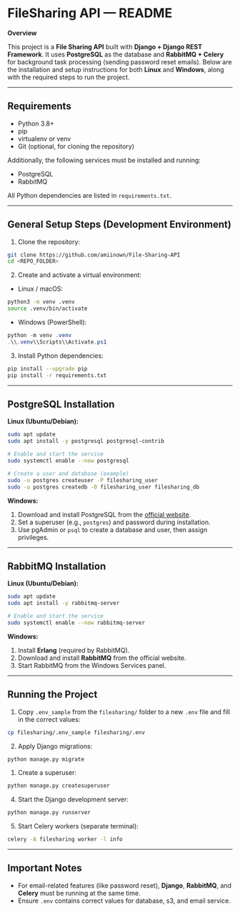 # FileSharing API — README

**Overview**

This project is a **File Sharing API** built with **Django + Django REST Framework**. It uses **PostgreSQL** as the database and **RabbitMQ + Celery** for background task processing (sending password reset emails). Below are the installation and setup instructions for both **Linux** and **Windows**, along with the required steps to run the project.

---

## Requirements

* Python 3.8+
* pip
* virtualenv or venv
* Git (optional, for cloning the repository)

Additionally, the following services must be installed and running:

* PostgreSQL
* RabbitMQ

All Python dependencies are listed in `requirements.txt`.

---

## General Setup Steps (Development Environment)

1. Clone the repository:

```bash
git clone https://github.com/amiinown/File-Sharing-API
cd <REPO_FOLDER>
```

2. Create and activate a virtual environment:

* Linux / macOS:

```bash
python3 -m venv .venv
source .venv/bin/activate
```

* Windows (PowerShell):

```powershell
python -m venv .venv
.\\.venv\\Scripts\\Activate.ps1
```

3. Install Python dependencies:

```bash
pip install --upgrade pip
pip install -r requirements.txt
```

---

## PostgreSQL Installation

**Linux (Ubuntu/Debian):**

```bash
sudo apt update
sudo apt install -y postgresql postgresql-contrib

# Enable and start the service
sudo systemctl enable --now postgresql

# Create a user and database (example)
sudo -u postgres createuser -P filesharing_user
sudo -u postgres createdb -O filesharing_user filesharing_db
```

**Windows:**

1. Download and install PostgreSQL from the [official website](https://www.postgresql.org/download/windows/).
2. Set a superuser (e.g., `postgres`) and password during installation.
3. Use pgAdmin or `psql` to create a database and user, then assign privileges.

---

## RabbitMQ Installation

**Linux (Ubuntu/Debian):**

```bash
sudo apt update
sudo apt install -y rabbitmq-server

# Enable and start the service
sudo systemctl enable --now rabbitmq-server
```

**Windows:**

1. Install **Erlang** (required by RabbitMQ).
2. Download and install **RabbitMQ** from the official website.
3. Start RabbitMQ from the Windows Services panel.

---

## Running the Project

1. Copy `.env_sample` from the `filesharing/` folder to a new `.env` file and fill in the correct values:

```bash
cp filesharing/.env_sample filesharing/.env
```

2. Apply Django migrations:

```bash
python manage.py migrate
```

1. Create a superuser:

```bash
python manage.py createsuperuser
```

4. Start the Django development server:

```bash
python manage.py runserver
```

5. Start Celery workers (separate terminal):

```bash
celery -A filesharing worker -l info
```

---

## Important Notes

* For email-related features (like password reset), **Django**, **RabbitMQ**, and **Celery** must be running at the same time.
* Ensure `.env` contains correct values for database, s3, and email service.
